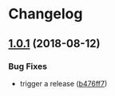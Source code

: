 # Changelog


## [1.0.1](https://github.com/miikka/clj-sem-rel-test/compare/v1.0.0...v1.0.1) (2018-08-12)


### Bug Fixes

* trigger a release ([b476ff7](https://github.com/miikka/clj-sem-rel-test/commit/b476ff7))
